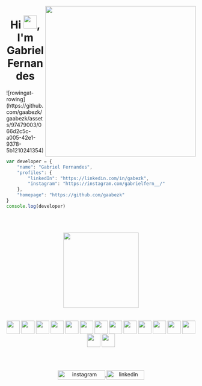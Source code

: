 <br><br>

<img align="right" height="400px" src="https://i.imgur.com/iBkDXbT.png"/>

<h1 align="center">Hi <img width="35px" src="https://image.emojipng.com/109/13791109.png">, I'm Gabriel Fernandes</h1>
![rowingat-rowing](https://github.com/gaabezk/gaabezk/assets/97479003/066d2c5c-a005-42e1-9378-5b1210241354)


``` js
var developer = {
    "name": "Gabriel Fernandes",
    "profiles": {
        "linkedIn": "https://linkedin.com/in/gabezk",
        "instagram": "https://instagram.com/gabrielfern__/"
    },
    "homepage": "https://github.com/gaabezk"
}
console.log(developer)
```
<br><br>

<div align="center">
  <img height="200px" src="https://github-readme-stats.vercel.app/api/top-langs/?username=gaabezk&layout=compact&langs_count=7&theme=midnight-purple"/>
</div>
<br><br>
<div align="center">
  
  <img align="center" width="35" src="https://cdn.jsdelivr.net/gh/devicons/devicon/icons/java/java-original.svg" />
  <img align="center" width="35" src="https://cdn.jsdelivr.net/gh/devicons/devicon/icons/python/python-original.svg" />
  <img align="center" width="35" src="https://cdn.jsdelivr.net/gh/devicons/devicon/icons/csharp/csharp-original.svg" />
  <img align="center" width="35" src="https://cdn.jsdelivr.net/gh/devicons/devicon/icons/spring/spring-original.svg" />
  <img align="center" width="35" src="https://cdn.jsdelivr.net/gh/devicons/devicon/icons/dotnetcore/dotnetcore-original.svg" />
  <img align="center" width="35" src="https://cdn.jsdelivr.net/gh/devicons/devicon/icons/photoshop/photoshop-line.svg" />
  <img align="center" width="35" src="https://cdn.jsdelivr.net/gh/devicons/devicon/icons/git/git-original.svg" />
  <img align="center" width="35" src="https://cdn.jsdelivr.net/gh/devicons/devicon/icons/html5/html5-original.svg" />
  <img align="center" width="35" src="https://cdn.jsdelivr.net/gh/devicons/devicon/icons/css3/css3-original.svg" />
  <img align="center" width="35" src="https://cdn.jsdelivr.net/gh/devicons/devicon/icons/javascript/javascript-plain.svg" />
  <img align="center" width="35" src="https://cdn.jsdelivr.net/gh/devicons/devicon/icons/typescript/typescript-original.svg" />
  <img align="center" width="35" src="https://cdn.jsdelivr.net/gh/devicons/devicon/icons/nodejs/nodejs-original.svg" />
  <img align="center" width="35" src="https://cdn.jsdelivr.net/gh/devicons/devicon/icons/react/react-original.svg" />
  <img align="center" width="35" src="https://cdn.jsdelivr.net/gh/devicons/devicon/icons/postgresql/postgresql-original.svg" />
  <img align="center" width="35" src="https://cdn.jsdelivr.net/gh/devicons/devicon/icons/intellij/intellij-original.svg" />
      
</div>
  
  
<br><br>

<p align="center">
 <a href="https://instagram.com/gabrielfern__/" target="_blank">
 <img align="center" height="25" width="126" src="https://img.shields.io/badge/-gabrielfern__-05122A?style=flat&logo=instagram" alt="instagram"/>
</a>
<a href="https://www.linkedin.com/in/gabezk/" target="_blank">
  <img align="center" height="25" width="100" src="https://img.shields.io/badge/-gabezk-05122A?style=flat&logo=linkedin" alt="linkedin"/>
</a>

